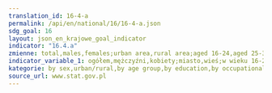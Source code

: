 ```yaml
---
translation_id: 16-4-a
permalink: /api/en/national/16/16-4-a.json
sdg_goal: 16
layout: json_en_krajowe_goal_indicator
indicator: "16.4.a"
zmienne: total,males,females;urban area,rural area;aged 16-24,aged 25-34,aged 35-44,aged 45-54,aged 55-64,aged 65-74;tertiary,secondary,primary;economically active,employed,unemployed,economically inactive
indicator_variable_1: ogółem,mężczyźni,kobiety;miasto,wieś;w wieku 16-24 lat,w wieku 25-34 lat,w wieku 35-44 lat,w wieku 45-54 lat,w wieku 55-64 lat,w wieku 65-74 lat;wyższe,średnie,niższe;aktywni zawodowo,pracujący,bezrobotni,bierni zawodowo;
kategorie: by sex,urban/rural,by age group,by education,by occupational status of persons
source_url: www.stat.gov.pl
---
```

